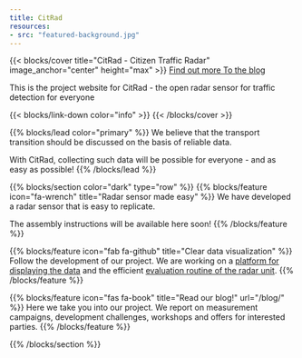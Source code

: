 ```yaml
---
title: CitRad
resources:
- src: "featured-background.jpg"
---
```


{{< blocks/cover title="CitRad - Citizen Traffic Radar" image_anchor="center" height="max" >}}
<a class="btn btn-lg btn-primary me-3 mb-4" href="/about/">
  Find out more <i class="fas fa-arrow-alt-circle-right ms-2"></i>
</a>
<a class="btn btn-lg btn-secondary me-3 mb-4" href="/blog/">
  To the blog <i class="fas fa-book ms-2"></i>
</a>
<p class="lead mt-5">This is the project website for CitRad - the open radar sensor for traffic detection for everyone</p>
{{< blocks/link-down color="info" >}}
{{< /blocks/cover >}}


{{% blocks/lead color="primary" %}}
We believe that the transport transition should be discussed on the basis of reliable data.

With CitRad, collecting such data will be possible for everyone - and as easy as possible!
{{% /blocks/lead %}}


{{% blocks/section color="dark" type="row" %}}
{{% blocks/feature icon="fa-wrench" title="Radar sensor made easy" %}}
We have developed a radar sensor that is easy to replicate.

The assembly instructions will be available here soon!
{{% /blocks/feature %}}


{{% blocks/feature icon="fab fa-github" title="Clear data visualization" %}}
Follow the development of our project. We are working on a [platform for displaying the data](https://github.com/fablabcb/CitRad-Platform) and the efficient [evaluation routine of the radar unit](https://github.com/fablabcb/CitRad-SensorUnit).
{{% /blocks/feature %}}


{{% blocks/feature icon="fas fa-book" title="Read our blog!" url="/blog/" %}}
Here we take you into our project. We report on measurement campaigns, development challenges, workshops and offers for interested parties.
{{% /blocks/feature %}}


{{% /blocks/section %}}
